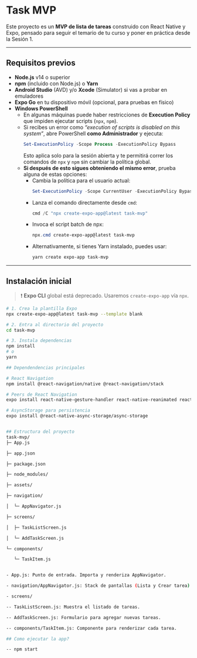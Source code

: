 # Task MVP

Este proyecto es un **MVP de lista de tareas** construido con React Native y Expo, pensado para seguir el temario de tu curso y poner en práctica desde la Sesión 1.

---

## Requisitos previos

- **Node.js** v14 o superior
- **npm** (incluido con Node.js) o **Yarn**
- **Android Studio** (AVD) y/o **Xcode** (Simulator) si vas a probar en emuladores
- **Expo Go** en tu dispositivo móvil (opcional, para pruebas en físico)
- **Windows PowerShell**
  - En algunas máquinas puede haber restricciones de **Execution Policy** que impiden ejecutar scripts (`npx`, `npm`).
  - Si recibes un error como _“execution of scripts is disabled on this system”_, abre PowerShell **como Administrador** y ejecuta:
    ```powershell
    Set-ExecutionPolicy -Scope Process -ExecutionPolicy Bypass
    ```
    Esto aplica solo para la sesión abierta y te permitirá correr los comandos de `npx` y `npm` sin cambiar la política global.
  - **Si después de esto sigues obteniendo el mismo error**, prueba alguna de estas opciones:
    - Cambia la política para el usuario actual:
      ```powershell
      Set-ExecutionPolicy -Scope CurrentUser -ExecutionPolicy Bypass -Force
      ```
    - Lanza el comando directamente desde `cmd`:
      ```powershell
      cmd /C "npx create-expo-app@latest task-mvp"
      ```
    - Invoca el script batch de npx:
      ```powershell
      npx.cmd create-expo-app@latest task-mvp
      ```
    - Alternativamente, si tienes Yarn instalado, puedes usar:
      ```bash
      yarn create expo-app task-mvp
      ```

---

## Instalación inicial

> ❗️ **Expo CLI** global está deprecado. Usaremos `create-expo-app` vía `npx`.

```bash
# 1. Crea la plantilla Expo
npx create-expo-app@latest task-mvp --template blank

# 2. Entra al directorio del proyecto
cd task-mvp

# 3. Instala dependencias
npm install
# o
yarn

## Dependendencias principales

# React Navigation
npm install @react-navigation/native @react-navigation/stack

# Peers de React Navigation
expo install react-native-gesture-handler react-native-reanimated react-native-screens react-native-safe-area-context @react-native-community/masked-view

# AsyncStorage para persistencia
expo install @react-native-async-storage/async-storage


## Estructura del proyecto
task-mvp/
├─ App.js

├─ app.json

├─ package.json

├─ node_modules/

├─ assets/

├─ navigation/

│  └─ AppNavigator.js

├─ screens/

│  ├─ TaskListScreen.js

│  └─ AddTaskScreen.js

└─ components/

   └─ TaskItem.js


- App.js: Punto de entrada. Importa y renderiza AppNavigator.

- navigation/AppNavigator.js: Stack de pantallas (Lista y Crear tarea).

- screens/

-- TaskListScreen.js: Muestra el listado de tareas.

-- AddTaskScreen.js: Formulario para agregar nuevas tareas.

-- components/TaskItem.js: Componente para renderizar cada tarea.

## Como ejecutar la app?

-- npm start
